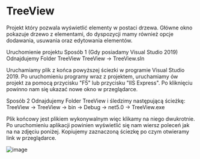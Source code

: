 # TreeView


Projekt który pozwala wyświetlić elementy w postaci drzewa.
Główne okno pokazuje drzewo z elementami, do dyspozycji mamy również opcje dodawania, usuwania oraz edytowania elementów.


Uruchomienie projektu
Sposób 1 (Gdy posiadamy Visual Studio 2019)
Odnajdujemy Folder TreeView 
TreeView -> TreeView.sln

Uruchamiamy plik z końca powyższej ściezki w programie Visual Studio 2019.
Po uruchomieniu programy wraz z projektem, uruchamiamy ów projekt za pomocą przycisku "F5" lub przycisku "IIS Express".
Po kliknięciu powinno nam się ukazać nowe okno w przeglądarce.

Sposób 2
Odnajdujemy Folder TreeView i śledzimy następującą ścieżkę:
TreeView -> TreeView -> bin -> Debug -> net5.0 -> TreeView.exe 

Plik końcowy jest plikiem wykonywalnym więc klikamy na niego dwukrotnie. 
Po uruchomieniu aplikacji powinien wyświetlić się nam wiersz poleceń jak na na zdjęciu poniżej.
Kopiujemy zaznaczoną ściezkę po czym otwieramy link w przeglądarce.

![image](https://user-images.githubusercontent.com/103076847/174148386-85ae602c-a58d-4b0f-87c4-65fac569f15a.png)
